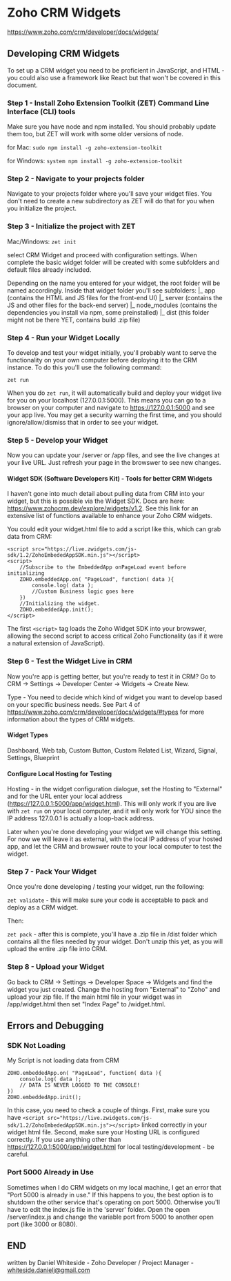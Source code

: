 # Zoho CRM Widgets

https://www.zoho.com/crm/developer/docs/widgets/

## Developing CRM Widgets

To set up a CRM widget you need to be proficient in JavaScript, and HTML - you could also use a framework like React but that won't be covered in this document.

### Step 1 - Install Zoho Extension Toolkit (ZET) Command Line Interface (CLI) tools
Make sure you have node and npm installed. You should probably update them too, but ZET will work with some older versions of node. 

for Mac: `sudo npm install -g zoho-extension-toolkit`

for Windows: `system npm install -g zoho-extension-toolkit`

### Step 2 - Navigate to your projects folder
Navigate to your projects folder where you'll save your widget files. You don't need to create a new subdirectory as ZET will do that for you when you initialize the project.

### Step 3 - Initialize the project with ZET

Mac/Windows: `zet init`

select CRM Widget and proceed with configuration settings. When complete the basic widget folder will be created with some subfolders and default files already included. 

Depending on the name you entered for your widget, the root folder will be named accordingly. Inside that widget folder you'll see subfolders:
|_ app              (contains the HTML and JS files for the front-end UI)
|_ server           (contains the JS and other files for the back-end server)
|_ node_modules     (contains the dependencies you install via npm, some preinstalled)
|_ dist             (this folder might not be there YET, contains build .zip file)

### Step 4 - Run your Widget Locally
To develop and test your widget initially, you'll probably want to serve the functionality on your own computer before deploying it to the CRM instance. To do this you'll use the following command:

`zet run`

When you do `zet run`, it will automatically build and deploy your widget live for you on your localhost (127.0.0.1:5000). This means you can go to a browser on your computer and navigate to https://127.0.0.1:5000 and see your app live. You may get a security warning the first time, and you should ignore/allow/dismiss that in order to see your widget.


### Step 5 - Develop your Widget
Now you can update your /server or /app files, and see the live changes at your live URL. Just refresh your page in the browswer to see new changes. 

#### Widget SDK (Software Developers Kit) - Tools for better CRM Widgets

I haven't gone into much detail about pulling data from CRM into your widget, but this is possible via the Widget SDK. Docs are here: https://www.zohocrm.dev/explore/widgets/v1.2. See this link for an extensive list of functions available to enhance your Zoho CRM widgets.

You could edit your widget.html file to add a script like this, which can grab data from CRM:
```
<script src="https://live.zwidgets.com/js-sdk/1.2/ZohoEmbededAppSDK.min.js"></script>
<script> 
    //Subscribe to the EmbeddedApp onPageLoad event before initializing
    ZOHO.embeddedApp.on( "PageLoad", function( data ){
        console.log( data );
        //Custom Business logic goes here
    })
    //Initializing the widget. 
    ZOHO.embeddedApp.init();
</script>
```
The first `<script>` tag loads the Zoho Widget SDK into your browswer, allowing the second script to access critical Zoho Functionality (as if it were a natural extension of JavaScript). 
### Step 6 - Test the Widget Live in CRM
Now you're app is getting better, but you're ready to test it in CRM? Go to CRM -> Settings -> Developer Center -> Widgets -> Create New. 

Type - You need to decide which kind of widget you want to develop based on your specific business needs. See Part 4 of https://www.zoho.com/crm/developer/docs/widgets/#types for more information about the types of CRM widgets. 

#### Widget Types
Dashboard, Web tab, Custom Button, Custom Related List, Wizard, Signal, Settings, Blueprint

#### Configure Local Hosting for Testing
Hosting - in the widget configuration dialogue, set the Hosting to "External" and for the URL enter your local address (https://127.0.0.1:5000/app/widget.html). This will only work if you are live with `zet run` on your local computer, and it will only work for YOU since the IP address 127.0.0.1 is actually a loop-back address. 

Later when you're done developing your widget we will change this setting. For now we will leave it as external, with the local IP address of your hosted app, and let the CRM and browswer route to your local computer to test the widget.

### Step 7 - Pack Your Widget
Once you're done developing / testing your widget, run the following:

`zet validate` - this will make sure your code is acceptable to pack and deploy as a CRM widget.

Then:

`zet pack` - after this is complete, you'll have a .zip file in /dist folder which contains all the files needed by your widget. Don't unzip this yet, as you will upload the entire .zip file into CRM.

### Step 8 - Upload your Widget
Go back to CRM -> Settings -> Developer Space -> Widgets and find the widget you just created. Change the hosting from "External" to "Zoho" and upload your zip file. If the main html file in your widget was in /app/widget.html then set "Index Page" to /widget.html. 

## Errors and Debugging

### SDK Not Loading

My Script is not loading data from CRM
```
ZOHO.embeddedApp.on( "PageLoad", function( data ){
    console.log( data );
    // DATA IS NEVER LOGGED TO THE CONSOLE!
}) 
ZOHO.embeddedApp.init();
```
In this case, you need to check a couple of things. First, make sure you have `<script src="https://live.zwidgets.com/js-sdk/1.2/ZohoEmbededAppSDK.min.js"></script>` linked correctly in your widget html file. Second, make sure your Hosting URL is configured correctly. If you use anything other than https://127.0.0.1:5000/app/widget.html for local testing/development - be careful. 

### Port 5000 Already in Use
Sometimes when I do CRM widgets on my local machine, I get an error that "Port 5000 is already in use." If this happens to you, the best option is to shutdown the other service that's operating on port 5000. Otherwise you'll have to edit the index.js file in the 'server' folder. Open the open /server/index.js and change the variable port from 5000 to another open port (like 3000 or 8080). 

## END

written by Daniel Whiteside - Zoho Developer / Project Manager - whiteside.danielj@gmail.com
